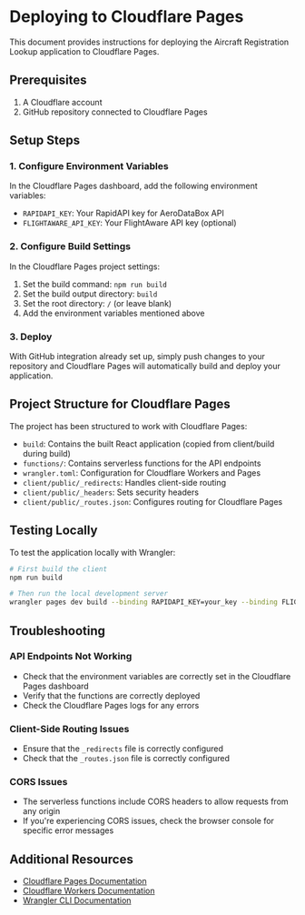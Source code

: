 # Deploying to Cloudflare Pages

This document provides instructions for deploying the Aircraft Registration Lookup application to Cloudflare Pages.

## Prerequisites

1. A Cloudflare account
2. GitHub repository connected to Cloudflare Pages

## Setup Steps

### 1. Configure Environment Variables

In the Cloudflare Pages dashboard, add the following environment variables:

- `RAPIDAPI_KEY`: Your RapidAPI key for AeroDataBox API
- `FLIGHTAWARE_API_KEY`: Your FlightAware API key (optional)

### 2. Configure Build Settings

In the Cloudflare Pages project settings:

1. Set the build command: `npm run build`
2. Set the build output directory: `build`
3. Set the root directory: `/` (or leave blank)
4. Add the environment variables mentioned above

### 3. Deploy

With GitHub integration already set up, simply push changes to your repository and Cloudflare Pages will automatically build and deploy your application.

## Project Structure for Cloudflare Pages

The project has been structured to work with Cloudflare Pages:

- `build`: Contains the built React application (copied from client/build during build)
- `functions/`: Contains serverless functions for the API endpoints
- `wrangler.toml`: Configuration for Cloudflare Workers and Pages
- `client/public/_redirects`: Handles client-side routing
- `client/public/_headers`: Sets security headers
- `client/public/_routes.json`: Configures routing for Cloudflare Pages

## Testing Locally

To test the application locally with Wrangler:

```bash
# First build the client
npm run build

# Then run the local development server
wrangler pages dev build --binding RAPIDAPI_KEY=your_key --binding FLIGHTAWARE_API_KEY=your_key
```

## Troubleshooting

### API Endpoints Not Working

- Check that the environment variables are correctly set in the Cloudflare Pages dashboard
- Verify that the functions are correctly deployed
- Check the Cloudflare Pages logs for any errors

### Client-Side Routing Issues

- Ensure that the `_redirects` file is correctly configured
- Check that the `_routes.json` file is correctly configured

### CORS Issues

- The serverless functions include CORS headers to allow requests from any origin
- If you're experiencing CORS issues, check the browser console for specific error messages

## Additional Resources

- [Cloudflare Pages Documentation](https://developers.cloudflare.com/pages/)
- [Cloudflare Workers Documentation](https://developers.cloudflare.com/workers/)
- [Wrangler CLI Documentation](https://developers.cloudflare.com/workers/wrangler/)
